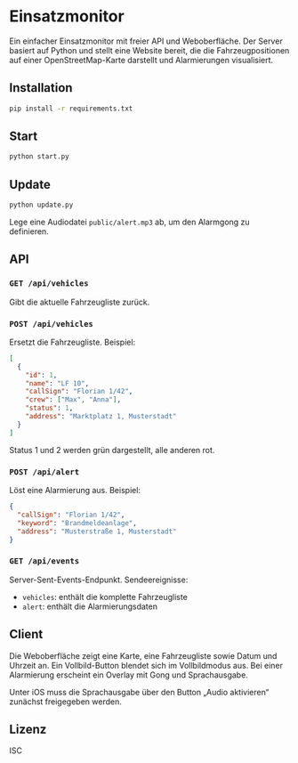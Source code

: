 # Einsatzmonitor

Ein einfacher Einsatzmonitor mit freier API und Weboberfläche. Der Server basiert auf Python und stellt eine Website bereit, die die Fahrzeugpositionen auf einer OpenStreetMap-Karte darstellt und Alarmierungen visualisiert.

## Installation

```bash
pip install -r requirements.txt
```

## Start

```bash
python start.py
```

## Update

```bash
python update.py
```

Lege eine Audiodatei `public/alert.mp3` ab, um den Alarmgong zu definieren.

## API

### `GET /api/vehicles`

Gibt die aktuelle Fahrzeugliste zurück.

### `POST /api/vehicles`

Ersetzt die Fahrzeugliste. Beispiel:

```json
[
  {
    "id": 1,
    "name": "LF 10",
    "callSign": "Florian 1/42",
    "crew": ["Max", "Anna"],
    "status": 1,
    "address": "Marktplatz 1, Musterstadt"
  }
]
```

Status 1 und 2 werden grün dargestellt, alle anderen rot.

### `POST /api/alert`

Löst eine Alarmierung aus. Beispiel:

```json
{
  "callSign": "Florian 1/42",
  "keyword": "Brandmeldeanlage",
  "address": "Musterstraße 1, Musterstadt"
}
```

### `GET /api/events`

Server-Sent-Events-Endpunkt. Sendeereignisse:

- `vehicles`: enthält die komplette Fahrzeugliste
- `alert`: enthält die Alarmierungsdaten

## Client

Die Weboberfläche zeigt eine Karte, eine Fahrzeugliste sowie Datum und Uhrzeit an. Ein Vollbild-Button blendet sich im Vollbildmodus aus. Bei einer Alarmierung erscheint ein Overlay mit Gong und Sprachausgabe.

Unter iOS muss die Sprachausgabe über den Button „Audio aktivieren“ zunächst freigegeben werden.

## Lizenz

ISC
